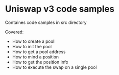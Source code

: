 # Uniswap v3 code samples

Containes code samples in src directory 

Covered: 
- How to create a pool
- How to init the pool
- How to get a pool address
- How to mind a position
- How to get the position info
- How to execute the swap on a single pool
  
